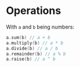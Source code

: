 # Operations

With `a` and `b` being numbers:

```kotlin
a.sum(b) // a + b
a.multiply(b) // a * b
a.divide(b) // a / b
a.remainder(b) // a % b
a.raise(b) // a ^ b
```